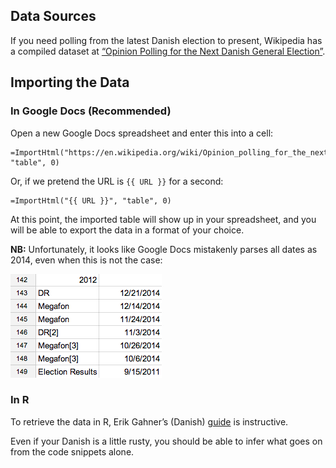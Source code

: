Data Sources
------------
If you need polling from the latest Danish election to present, Wikipedia has a compiled dataset at [“Opinion Polling for the Next Danish General Election”][polls-recent].

## Importing the Data ##

### In Google Docs (Recommended) ###
Open a new Google Docs spreadsheet and enter this into a cell:

```
=ImportHtml("https://en.wikipedia.org/wiki/Opinion_polling_for_the_next_Danish_general_election", "table", 0)
```

Or, if we pretend the URL is `{{ URL }}` for a second:

```
=ImportHtml("{{ URL }}", "table", 0)
```

At this point, the imported table will show up in your spreadsheet, and you will be able to export the data in a format of your choice.

**NB:** Unfortunately, it looks like Google Docs mistakenly parses all dates as 2014, even when this is not the case:

![Google Docs error][docs-error]

### In R  ###
To retrieve the data in R, Erik Gahner’s (Danish) [guide][gahner] is instructive.

Even if your Danish is a little rusty, you should be able to infer what goes on from the code snippets alone.


[docs-error]: _screenshots/docs-error.png
[polls-recent]: https://en.wikipedia.org/wiki/Opinion_polling_for_the_next_Danish_general_election
[gahner]: http://erikgahner.dk/2013/12/11/meningsmalinger-fra-wikipedia-til-r-med-xml-pakken/
